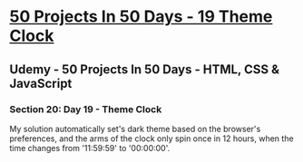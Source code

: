# [50 Projects In 50 Days - 19 Theme Clock](https://arpadgbondor.github.io/50_Projects_In_50_Days-19_Theme_Clock/)

## Udemy - 50 Projects In 50 Days - HTML, CSS & JavaScript
### Section 20: Day 19 - Theme Clock

My solution automatically set's dark theme based on the browser's preferences, and the arms of the clock only spin once in 12 hours, when the time changes from '11:59:59' to '00:00:00'.
